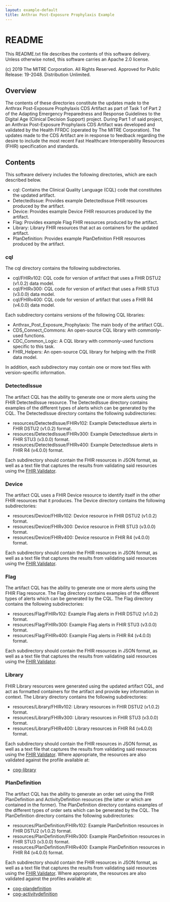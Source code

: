 ```yaml
---
layout: example-default
title: Anthrax Post-Exposure Prophylaxis Example
---
```


# README
This README.txt file describes the contents of this software delivery. Unless otherwise noted, 
this software carries an Apache 2.0 license.

(c) 2019 The MITRE Corporation. All Rights Reserved. Approved for Public Release: 19-2048. Distribution Unlimited.

## Overview
The contents of these directories constitute the updates made to the Anthrax Post-Exposure
Prophylaxis CDS Artifact as part of Task 1 of Part 2 of the Adapting Emergency Preparedness
and Response Guidelines to the Digital Age (Clinical Decision Support) project. During Part
1 of said project, an Anthrax Post-Exposure Prophylaxis CDS Artifact was developed and validated
by the Health FFRDC (operated by The MITRE Corporation). The updates made to the CDS Artifact
are in response to feedback regarding the desire to include the most recent Fast Healthcare
Interoperability Resources (FHIR) specification and standards.

## Contents
This software delivery includes the following directories, which are each described below.
- cql: Contains the Clinical Quality Language (CQL) code that constitutes the updated artifact.
- DetectedIssue: Provides example DetectedIssue FHIR resources produced by the artifact.
- Device: Provides example Device FHIR resources produced by the artifact.
- Flag: Provides example Flag FHIR resources produced by the artifact.
- Library: Library FHIR resources that act as containers for the updated artifact.
- PlanDefinition: Provides example PlanDefinition FHIR resources produced by the artifact.

### cql
The cql directory contains the following subdirectories.
- cql/FHIRv102: CQL code for version of artifact that uses a FHIR DSTU2 (v1.0.2) data model.
- cql/FHIRv300: CQL code for version of artifact that uses a FHIR STU3 (v3.0.0) data model.
- cql/FHIRv400: CQL code for version of artifact that uses a FHIR R4 (v4.0.0) data model.

Each subdirectory contains versions of the following CQL libraries:
- Anthrax_Post_Exposure_Prophylaxis: The main body of the artifact CQL.
- CDS_Connect_Commons: An open-source CQL library with commonly-used functions.
- CDC_Common_Logic: A CQL library with commonly-used functions specific to this task.
- FHIR_Helpers: An open-source CQL library for helping with the FHIR data model.

In addition, each subdirectory may contain one or more text files with version-specific
information.

### DetectedIssue
The artifact CQL has the ability to generate one or more alerts using the FHIR DetectedIssue
resource. The DetectedIssue directory contains examples of the different types of alerts
which can be generated by the CQL. The DetectedIssue directory contains the following
subdirectories:
- resources/DetectedIssue/FHIRv102: Example DetectedIssue alerts in FHIR DSTU2 (v1.0.2) format.
- resources/DetectedIssue/FHIRv300: Example DetectedIssue alerts in FHIR STU3 (v3.0.0) format.
- resources/DetectedIssue/FHIRv400: Example DetectedIssue alerts in FHIR R4 (v4.0.0) format.

Each subdirectory should contain the FHIR resources in JSON format, as well as a text
file that captures the results from validating said resources using the
[FHIR Validator](http://wiki.hl7.org/index.php?title=Using_the_FHIR_Validator).

### Device
The artifact CQL uses a FHIR Device resource to identify itself in the other FHIR resources
that it produces. The Device directory contains the following subdirectories:
- resources/Device/FHIRv102: Device resource in FHIR DSTU2 (v1.0.2) format.
- resources/Device/FHIRv300: Device resource in FHIR STU3 (v3.0.0) format.
- resources/Device/FHIRv400: Device resource in FHIR R4 (v4.0.0) format.

Each subdirectory should contain the FHIR resources in JSON format, as well as a text
file that captures the results from validating said resources using the
[FHIR Validator](http://wiki.hl7.org/index.php?title=Using_the_FHIR_Validator).

### Flag
The artifact CQL has the ability to generate one or more alerts using the FHIR Flag
resource. The Flag directory contains examples of the different types of alerts
which can be generated by the CQL. The Flag directory contains the following
subdirectories:
- resources/Flag/FHIRv102: Example Flag alerts in FHIR DSTU2 (v1.0.2) format.
- resources/Flag/FHIRv300: Example Flag alerts in FHIR STU3 (v3.0.0) format.
- resources/Flag/FHIRv400: Example Flag alerts in FHIR R4 (v4.0.0) format.

Each subdirectory should contain the FHIR resources in JSON format, as well as a text
file that captures the results from validating said resources using the
[FHIR Validator](http://wiki.hl7.org/index.php?title=Using_the_FHIR_Validator).

### Library
FHIR Library resources were generated using the updated artifact CQL, and act as formatted
containers for the artifact and provide key information in context. The Library directory
contains the following subdirectories:
- resources/Library/FHIRv102: Library resources in FHIR DSTU2 (v1.0.2) format.
- resources/Library/FHIRv300: Library resources in FHIR STU3 (v3.0.0) format.
- resources/Library/FHIRv400: Library resources in FHIR R4 (v4.0.0) format.

Each subdirectory should contain the FHIR resources in JSON format, as well as a text
file that captures the results from validating said resources using the
[FHIR Validator](http://wiki.hl7.org/index.php?title=Using_the_FHIR_Validator). Where
appropriate, the resources are also validated against the profile available at:
- [cpg-library](../../StructureDefinition-cpg-library.html)

### PlanDefinition
The artifact CQL has the ability to generate an order set using the FHIR PlanDefinition
and ActivityDefinition resources (the latter or which are contained in the former). The
PlanDefinition directory contains examples of the different types of order sets which can
be generated by the CQL. The PlanDefinition directory contains the following subdirectories:
- resources/PlanDefinition/FHIRv102: Example PlanDefinition resources in FHIR DSTU2 (v1.0.2) format.
- resources/PlanDefinition/FHIRv300: Example PlanDefinition resources in FHIR STU3 (v3.0.0) format.
- resources/PlanDefinition/FHIRv400: Example PlanDefinition resources in FHIR R4 (v4.0.0) format.

Each subdirectory should contain the FHIR resources in JSON format, as well as a text
file that captures the results from validating said resources using the
[FHIR Validator](http://wiki.hl7.org/index.php?title=Using_the_FHIR_Validator). Where
appropriate, the resources are also validated against the profiles available at:
- [cpg-plandefinition](../../StructureDefinition-cpg-plandefinition.html)
- [cpg-activitydefinition](../../StructureDefinition-cpg-activitydefinition.html)
